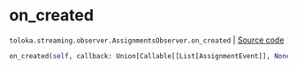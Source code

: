 # on_created
`toloka.streaming.observer.AssignmentsObserver.on_created` | [Source code](https://github.com/Toloka/toloka-kit/blob/v1.2.3/src/streaming/observer.py#L394)

```python
on_created(self, callback: Union[Callable[[List[AssignmentEvent]], None], Callable[[List[AssignmentEvent]], Awaitable[None]]])
```

